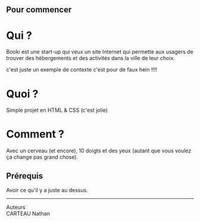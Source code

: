 ## Pour commencer ##

# Qui ? 
Booki est une start-up qui veux un site Internet qui permette aux usagers de trouver des hébergements et des activités dans la ville de leur choix.

c'est juste un exemple de contexte c'est pour de faux hein !!!!

# Quoi ?
Simple projet en HTML & CSS (c'est jolie)

# Comment ? 
Avec un cerveau (et encore), 10 doigts et des yeux (autant que vous voulez ça change pas grand chose).

## Prérequis ##
Avoir ce qu'il y a juste au dessus. 

---------------
Auteurs    
CARTEAU Nathan

